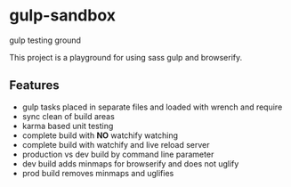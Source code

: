 # gulp-sandbox
gulp testing ground

This project is a playground for using sass gulp and browserify.

## Features

* gulp tasks placed in separate files and loaded with wrench and require
* sync clean of build areas
* karma based unit testing
* complete build with **NO** watchify watching
* complete build with watchify and live reload server
* production vs dev build by command line parameter
* dev build adds minmaps for browserify and does not uglify
* prod build removes minmaps and uglifies

